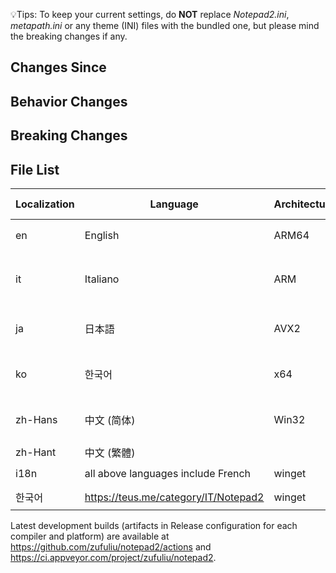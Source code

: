 💡Tips: To keep your current settings, do **NOT** replace *Notepad2.ini*, *metapath.ini* or any theme (INI) files with the bundled one, but please mind the breaking changes if any.

## Changes Since

## Behavior Changes

## Breaking Changes

## File List
| Localization | Language | Architecture | Minimum System |
|--|--|--|--|
| en | English | ARM64 | 🟢Windows 10 on ARM |
| it | Italiano | ARM | 🔴legacy Windows RT (Windows 8 on ARM) |
| ja | 日本語 | AVX2 | 🟢64-bit Windows 7, Server 2008 R2 |
| ko | 한국어 | x64 | 🟡legacy 64-bit Windows Vista, Server 2008 |
| zh-Hans | 中文 (简体) | Win32 | 🟠legacy Windows XP, Server 2003 |
| zh-Hant | 中文 (繁體) |
| i18n | all above languages include French | winget | `winget install -e "Notepad2"` |
| 한국어 | https://teus.me/category/IT/Notepad2 | winget | `winget install zufuliu.notepad2` |

Latest development builds (artifacts in Release configuration for each compiler and platform) are available at https://github.com/zufuliu/notepad2/actions and https://ci.appveyor.com/project/zufuliu/notepad2.
